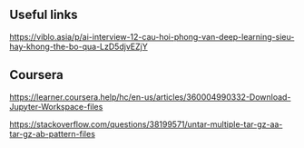 

## Useful links

https://viblo.asia/p/ai-interview-12-cau-hoi-phong-van-deep-learning-sieu-hay-khong-the-bo-qua-LzD5djvEZjY

## Coursera

https://learner.coursera.help/hc/en-us/articles/360004990332-Download-Jupyter-Workspace-files

https://stackoverflow.com/questions/38199571/untar-multiple-tar-gz-aa-tar-gz-ab-pattern-files